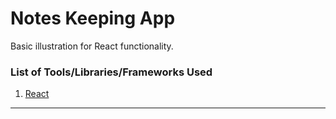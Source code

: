 # Notes Keeping App

Basic illustration for React functionality.

### List of Tools/Libraries/Frameworks Used

1. [React](http://www.reactjs.org)

---
